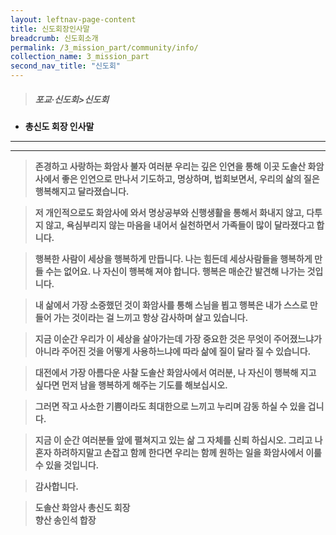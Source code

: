 ```yaml
---
layout: leftnav-page-content
title: 신도회장인사말
breadcrumb: 신도회소개
permalink: /3_mission_part/community/info/
collection_name: 3_mission_part
second_nav_title: "신도회"
---
```


> ##### **포교·신도회>신도회**

* **총신도 회장 인사말**
---
---

> **존경하고 사랑하는 화암사 불자 여러분 우리는 깊은 인연을 통해 이곳 도솔산 화암사에서 좋은 인연으로 만나서 기도하고, 명상하며, 법회보면서, 우리의 삶의 질은 행복해지고 달라졌습니다.**

> **저 개인적으로도 화암사에 와서 명상공부와 신행생활을 통해서 화내지 않고, 다투지 않고, 욕심부리지 않는 마음을 내어서 실천하면서 가족들이 많이 달라졌다고 합니다.**

> **행복한 사람이 세상을 행복하게 만듭니다. 나는 힘든데 세상사람들을 행복하게 만들 수는 없어요. 나 자신이 행복해 져야 합니다. 행복은 매순간 발견해 나가는 것입니다.**
 
> **내 삶에서 가장 소중했던 것이 화암사를 통해 스님을 뵙고 행복은 내가 스스로 만들어 가는 것이라는 걸 느끼고 항상 감사하며 살고 있습니다.**
 
> **지금 이순간 우리가 이 세상을 살아가는데 가장 중요한 것은 무엇이 주어졌느냐가 아니라 주어진 것을 어떻게 사용하느냐에 따라 삶에 질이 달라 질 수 있습니다.**

> **대전에서 가장 아름다운 사찰 도솔산 화암사에서 여러분, 나 자신이 행복해 지고 싶다면 먼저 남을 행복하게 해주는 기도를 해보십시오.**

> **그러면 작고 사소한 기쁨이라도 최대한으로 느끼고 누리며 감동 하실 수 있을 겁니다.**

> **지금 이 순간 여러분들 앞에 펼쳐지고 있는 삶 그 자체를 신뢰 하십시오. 그리고 나혼자 하려하지말고 손잡고 함께 한다면 우리는 함께 원하는 일을 화암사에서 이룰 수 있을 것입니다.**

> **감사합니다.**<br>

> **도솔산 화암사 총신도 회장**<br>
> **향산 송인석 합장**<br>





